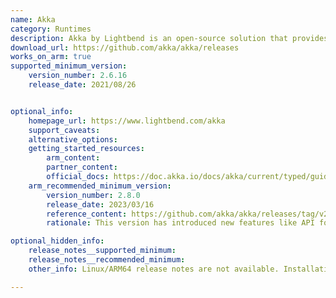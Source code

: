 ```yaml
---
name: Akka
category: Runtimes
description: Akka by Lightbend is an open-source solution that provides a toolkit and runtime environment for creating scalable, fault-tolerant, and message-based applications that can handle high levels of concurrency and distribution, all while running on the Java Virtual Machine (JVM).
download_url: https://github.com/akka/akka/releases
works_on_arm: true
supported_minimum_version:
    version_number: 2.6.16
    release_date: 2021/08/26


optional_info:
    homepage_url: https://www.lightbend.com/akka
    support_caveats:
    alternative_options:
    getting_started_resources:
        arm_content:
        partner_content:
        official_docs: https://doc.akka.io/docs/akka/current/typed/guide/index.html
    arm_recommended_minimum_version:
        version_number: 2.8.0
        release_date: 2023/03/16
        reference_content: https://github.com/akka/akka/releases/tag/v2.8.0
        rationale: This version has introduced new features like API for dynamic scaling of Sharded daemon process instances, more fine grained control of stream error logging, included bug fixes and several performance optimisations in typed and streams actors.

optional_hidden_info:
    release_notes__supported_minimum:
    release_notes__recommended_minimum:
    other_info: Linux/ARM64 release notes are not available. Installation and testing were done using released tar files.

---
```

